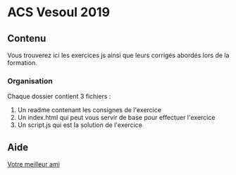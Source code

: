 # ACS Vesoul 2019


## Contenu
Vous trouverez ici les exercices js ainsi que leurs corrigés abordés lors de la formation.

### Organisation
Chaque dossier contient 3 fichiers :

 1. Un readme contenant les consignes de l'exercice
 2. Un index.html qui peut vous servir de base pour effectuer l'exercice
 3. Un script.js qui est la solution de l'exercice

## Aide

[Votre meilleur ami](https://www.google.fr) 

